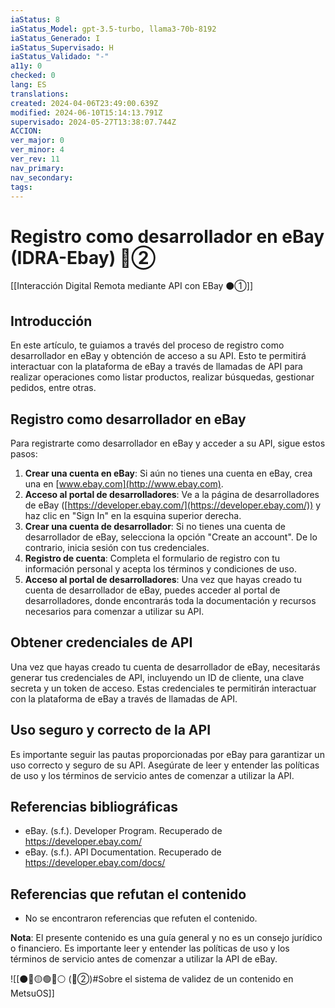```yaml
---
iaStatus: 8
iaStatus_Model: gpt-3.5-turbo, llama3-70b-8192
iaStatus_Generado: I
iaStatus_Supervisado: H
iaStatus_Validado: "-"
a11y: 0
checked: 0
lang: ES
translations: 
created: 2024-04-06T23:49:00.639Z
modified: 2024-06-10T15:14:13.791Z
supervisado: 2024-05-27T13:38:07.744Z
ACCION: 
ver_major: 0
ver_minor: 4
ver_rev: 11
nav_primary: 
nav_secondary: 
tags:
---
```

# Registro como desarrollador en eBay (IDRA-Ebay) 🔴②

[[Interacción Digital Remota mediante API con EBay ⚫①]]

## Introducción

En este artículo, te guiamos a través del proceso de registro como desarrollador en eBay y obtención de acceso a su API. Esto te permitirá interactuar con la plataforma de eBay a través de llamadas de API para realizar operaciones como listar productos, realizar búsquedas, gestionar pedidos, entre otras.

## Registro como desarrollador en eBay

Para registrarte como desarrollador en eBay y acceder a su API, sigue estos pasos:

1. **Crear una cuenta en eBay**: Si aún no tienes una cuenta en eBay, crea una en [www.ebay.com](http://www.ebay.com).
2. **Acceso al portal de desarrolladores**: Ve a la página de desarrolladores de eBay ([https://developer.ebay.com/](https://developer.ebay.com/)) y haz clic en "Sign In" en la esquina superior derecha.
3. **Crear una cuenta de desarrollador**: Si no tienes una cuenta de desarrollador de eBay, selecciona la opción "Create an account". De lo contrario, inicia sesión con tus credenciales.
4. **Registro de cuenta**: Completa el formulario de registro con tu información personal y acepta los términos y condiciones de uso.
5. **Acceso al portal de desarrolladores**: Una vez que hayas creado tu cuenta de desarrollador de eBay, puedes acceder al portal de desarrolladores, donde encontrarás toda la documentación y recursos necesarios para comenzar a utilizar su API.

## Obtener credenciales de API

Una vez que hayas creado tu cuenta de desarrollador de eBay, necesitarás generar tus credenciales de API, incluyendo un ID de cliente, una clave secreta y un token de acceso. Estas credenciales te permitirán interactuar con la plataforma de eBay a través de llamadas de API.

## Uso seguro y correcto de la API

Es importante seguir las pautas proporcionadas por eBay para garantizar un uso correcto y seguro de su API. Asegúrate de leer y entender las políticas de uso y los términos de servicio antes de comenzar a utilizar la API.

## Referencias bibliográficas

- eBay. (s.f.). Developer Program. Recuperado de <https://developer.ebay.com/>
- eBay. (s.f.). API Documentation. Recuperado de <https://developer.ebay.com/docs/>

## Referencias que refutan el contenido

- No se encontraron referencias que refuten el contenido.

**Nota**: El presente contenido es una guía general y no es un consejo jurídico o financiero. Es importante leer y entender las políticas de uso y los términos de servicio antes de comenzar a utilizar la API de eBay.

![[⚫🔴🟡🟢🔵⚪ (🔴②)#Sobre el sistema de validez de un contenido en MetsuOS]]